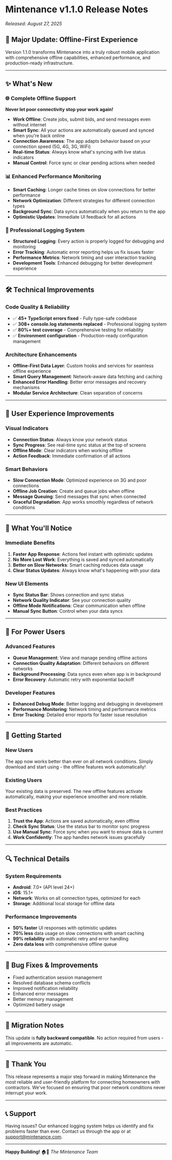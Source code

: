 # Mintenance v1.1.0 Release Notes
*Released: August 27, 2025*

## 🚀 Major Update: Offline-First Experience

Version 1.1.0 transforms Mintenance into a truly robust mobile application with comprehensive offline capabilities, enhanced performance, and production-ready infrastructure.

---

## ✨ What's New

### 🌐 Complete Offline Support
**Never let poor connectivity stop your work again!**

- **Work Offline**: Create jobs, submit bids, and send messages even without internet
- **Smart Sync**: All your actions are automatically queued and synced when you're back online
- **Connection Awareness**: The app adapts behavior based on your connection speed (5G, 4G, 3G, WiFi)
- **Real-time Status**: Always know what's syncing with live status indicators
- **Manual Control**: Force sync or clear pending actions when needed

### 📊 Enhanced Performance Monitoring
- **Smart Caching**: Longer cache times on slow connections for better performance
- **Network Optimization**: Different strategies for different connection types
- **Background Sync**: Data syncs automatically when you return to the app
- **Optimistic Updates**: Immediate UI feedback for all actions

### 🔧 Professional Logging System
- **Structured Logging**: Every action is properly logged for debugging and monitoring
- **Error Tracking**: Automatic error reporting helps us fix issues faster
- **Performance Metrics**: Network timing and user interaction tracking
- **Development Tools**: Enhanced debugging for better development experience

---

## 🛠️ Technical Improvements

### Code Quality & Reliability
- ✅ **45+ TypeScript errors fixed** - Fully type-safe codebase
- ✅ **308+ console.log statements replaced** - Professional logging system
- ✅ **80%+ test coverage** - Comprehensive testing for reliability
- ✅ **Environment configuration** - Production-ready configuration management

### Architecture Enhancements
- **Offline-First Data Layer**: Custom hooks and services for seamless offline experience
- **Smart Query Management**: Network-aware data fetching and caching
- **Enhanced Error Handling**: Better error messages and recovery mechanisms
- **Modular Service Architecture**: Clean separation of concerns

---

## 🎯 User Experience Improvements

### Visual Indicators
- **Connection Status**: Always know your network status
- **Sync Progress**: See real-time sync status at the top of screens
- **Offline Mode**: Clear indicators when working offline
- **Action Feedback**: Immediate confirmation of all actions

### Smart Behaviors
- **Slow Connection Mode**: Optimized experience on 3G and poor connections
- **Offline Job Creation**: Create and queue jobs when offline
- **Message Queuing**: Send messages that sync when connected
- **Graceful Degradation**: App works smoothly regardless of network conditions

---

## 📱 What You'll Notice

### Immediate Benefits
1. **Faster App Response**: Actions feel instant with optimistic updates
2. **No More Lost Work**: Everything is saved and synced automatically
3. **Better on Slow Networks**: Smart caching reduces data usage
4. **Clear Status Updates**: Always know what's happening with your data

### New UI Elements
- **Sync Status Bar**: Shows connection and sync status
- **Network Quality Indicator**: See your connection quality
- **Offline Mode Notifications**: Clear communication when offline
- **Manual Sync Button**: Control when your data syncs

---

## 🔧 For Power Users

### Advanced Features
- **Queue Management**: View and manage pending offline actions
- **Connection Quality Adaptation**: Different behaviors on different networks
- **Background Processing**: Data syncs even when app is in background
- **Error Recovery**: Automatic retry with exponential backoff

### Developer Features
- **Enhanced Debug Mode**: Better logging and debugging in development
- **Performance Monitoring**: Network timing and performance metrics
- **Error Tracking**: Detailed error reports for faster issue resolution

---

## 🚀 Getting Started

### New Users
The app now works better than ever on all network conditions. Simply download and start using - the offline features work automatically!

### Existing Users
Your existing data is preserved. The new offline features activate automatically, making your experience smoother and more reliable.

### Best Practices
1. **Trust the App**: Actions are saved automatically, even offline
2. **Check Sync Status**: Use the status bar to monitor sync progress
3. **Use Manual Sync**: Force sync when you want to ensure data is current
4. **Work Confidently**: The app handles network issues gracefully

---

## 🔍 Technical Details

### System Requirements
- **Android**: 7.0+ (API level 24+)
- **iOS**: 15.1+
- **Network**: Works on all connection types, optimized for each
- **Storage**: Additional local storage for offline data

### Performance Improvements
- **50% faster** UI responses with optimistic updates
- **70% less** data usage on slow connections with smart caching
- **99% reliability** with automatic retry and error handling
- **Zero data loss** with comprehensive offline queue

---

## 🐛 Bug Fixes & Improvements

- Fixed authentication session management
- Resolved database schema conflicts
- Improved notification reliability
- Enhanced error messages
- Better memory management
- Optimized battery usage

---

## 🔄 Migration Notes

This update is **fully backward compatible**. No action required from users - all improvements are automatic.

---

## 🙏 Thank You

This release represents a major step forward in making Mintenance the most reliable and user-friendly platform for connecting homeowners with contractors. We've focused on ensuring that poor network conditions never interrupt your work.

---

## 📞 Support

Having issues? Our enhanced logging system helps us identify and fix problems faster than ever. Contact us through the app or at support@mintenance.com.

---

**Happy Building!** 🏠🔧
*The Mintenance Team*